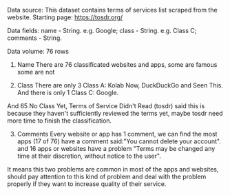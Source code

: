 
Data source: 
This dataset contains terms of services list scraped from the website. Starting page: https://tosdr.org/

Data fields: 
name - String. e.g. Google; 
class - String. e.g. Class C; 
comments - String.

Data volume: 
76 rows

1. Name
There are 76 classificated websites and apps, some are famous some are not


2. Class
There are only 3 Class A: Kolab Now, DuckDuckGo and Seen This. And there is only 1 Class C: Google.

And 65 No Class Yet, Terms of Service Didn't Read (tosdr) said this is because they haven't sufficiently reviewed the terms yet, maybe tosdr need more time to finish the classification.

3. Comments
Every website or app has 1 comment, we can find the most apps (17 of 76) have a comment said:"You cannot delete your account". and 16 apps or websites have a problem "Terms may be changed any time at their discretion, without notice to the user".

It means this two problems are common in most of the apps and websites, should pay attention to this kind of problem and deal with the problem properly if they want to increase quality of their service.

